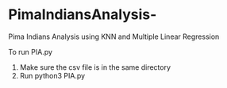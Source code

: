 # PimaIndiansAnalysis-
Pima Indians Analysis using KNN and Multiple Linear Regression

To run PIA.py

1) Make sure the csv file is in the same directory
2) Run python3 PIA.py
